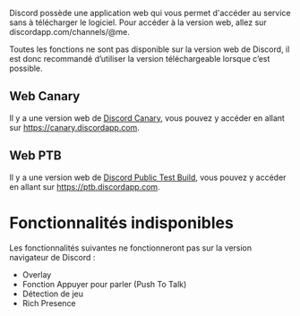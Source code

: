 <!-- TITLE: Discord Web -->
<!-- SUBTITLE: Client Discord sur navigateur web -->

Discord possède une application web qui vous permet d'accéder au service sans à télécharger le logiciel. Pour accéder à la version web, allez sur discordapp.com/channels/@me. 

Toutes les fonctions ne sont pas disponible sur la version web de Discord, il est donc recommandé d’utiliser la version téléchargeable lorsque c’est possible.

## Web Canary
Il y a une version web de [Discord Canary](/canary), vous pouvez y accéder en allant sur https://canary.discordapp.com.

## Web PTB
Il y a une version web de [Discord Public Test Build](/ptb), vous pouvez y accéder en allant sur https://ptb.discordapp.com.

# Fonctionnalités indisponibles
Les fonctionnalités suivantes ne fonctionneront pas sur la version navigateur de Discord :
* Overlay
* Fonction Appuyer pour parler (Push To Talk)
* Détection de jeu
* Rich Presence